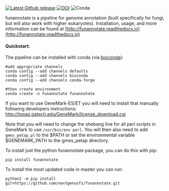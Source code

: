 [![Latest Github release](https://img.shields.io/github/release/nextgenusfs/funannotate.svg)](https://github.com/nextgenusfs/funannotate/releases/latest)
[![DOI](https://zenodo.org/badge/48254740.svg)](https://zenodo.org/badge/latestdoi/48254740)
![Conda](https://img.shields.io/conda/dn/bioconda/funannotate)

funannotate is a pipeline for genome annotation (built specifically for fungi, but will also work with higher eukaryotes). Installation, usage, and more information can be found at [http://funannotate.readthedocs.io](http://funannotate.readthedocs.io)

#### Quickstart:

The pipeline can be installed with conda (via [bioconda](https://bioconda.github.io/)):
```
#add appropriate channels
conda config --add channels defaults
conda config --add channels bioconda
conda config --add channels conda-forge

#then create environment
conda create -n funannotate funannotate
```
If you want to use GeneMark-ES/ET you will need to install that manually following developers instructions:
http://topaz.gatech.edu/GeneMark/license_download.cgi

Note that you will need to change the shebang line for all perl scripts in GeneMark to use `/usr/bin/env perl`. 
You will then also need to add `gmes_petap.pl` to the $PATH or set the environmental variable $GENEMARK_PATH to the gmes_petap directory.

To install just the python funannotate package, you can do this with pip:
```
pip install funannotate
```

To install the most updated code in master you can run:
```
python2 -m pip install git+https://github.com/nextgenusfs/funannotate.git
```
